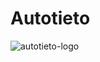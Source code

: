 # Autotieto

![autotieto-logo](https://user-images.githubusercontent.com/264506/219947869-ab00f1be-cecc-4644-8a05-74b1880bc7cb.png)
